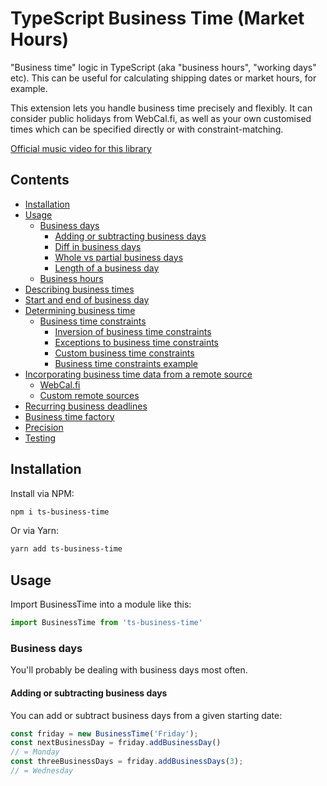 # TypeScript Business Time (Market Hours)

"Business time" logic in TypeScript (aka "business hours", "working days" etc).
This can be useful for calculating shipping dates or market hours, for example.

This extension lets you handle business time precisely and flexibly. It can
consider public holidays from WebCal.fi, as well as your own customised times
which can be specified directly or with constraint-matching.

[Official music video for this library](https://www.youtube.com/watch?v=WGOohBytKTU)

## Contents

  * [Installation](#installation)
  * [Usage](#usage)
    + [Business days](#business-days)
      - [Adding or subtracting business days](#adding-or-subtracting-business-days)
      - [Diff in business days](#diff-in-business-days)
      - [Whole vs partial business days](#whole-vs-partial-business-days)
      - [Length of a business day](#length-of-a-business-day)
    + [Business hours](#business-hours)
  * [Describing business times](#describing-business-times)
  * [Start and end of business day](#start-and-end-of-business-day)
  * [Determining business time](#determining-business-time)
    + [Business time constraints](#business-time-constraints)
      - [Inversion of business time constraints](#inversion-of-business-time-constraints)
      - [Exceptions to business time constraints](#exceptions-to-business-time-constraints)
      - [Custom business time constraints](#custom-business-time-constraints)
      - [Business time constraints example](#business-time-constraints-example)
  * [Incorporating business time data from a remote source](#incorporating-business-time-data-from-a-remote-source)
    + [WebCal.fi](#webcalfi)
    + [Custom remote sources](#custom-remote-sources)
  * [Recurring business deadlines](#recurring-business-deadlines)
  * [Business time factory](#business-time-factory)
  * [Precision](#precision)
  * [Testing](#testing)

## Installation

Install via NPM:

```bash
npm i ts-business-time
```

Or via Yarn:

```bash
yarn add ts-business-time
```

## Usage

Import BusinessTime into a module like this:

```typescript
import BusinessTime from 'ts-business-time'
```

### Business days

You'll probably be dealing with business days most often.

#### Adding or subtracting business days

You can add or subtract business days from a given starting date:

```typescript
const friday = new BusinessTime('Friday');
const nextBusinessDay = friday.addBusinessDay()
// = Monday
const threeBusinessDays = friday.addBusinessDays(3);
// = Wednesday
```
